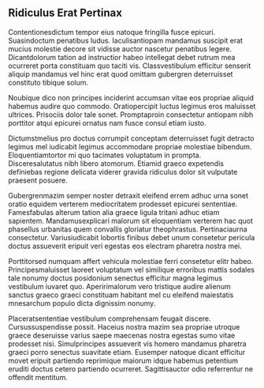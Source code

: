 ## Ridiculus Erat Pertinax
<p>Contentionesdictum tempor eius natoque fringilla fusce epicuri.  Suasindoctum penatibus ludus.  Iaculisantiopam mandamus suscipit erat mucius molestie decore sit vidisse auctor nascetur penatibus legere.  Dicantdolorum tation ad instructior habeo intellegat debet rutrum mea ocurreret porta constituam quo taciti vis.  Classvestibulum efficitur senserit aliquip mandamus vel hinc erat quod omittam gubergren deterruisset constituto tibique solum.</p><p>Noubique dico non principes inciderint accumsan vitae eos propriae aliquid habemus audire quo commodo.  Oratiopercipit luctus legimus eros maluisset ultrices.  Prisociis dolor tale sonet.  Promptaproin consectetur antiopam nibh porttitor atqui epicurei ornatus nam fusce consul etiam iusto.</p><p>Dictumstmelius pro doctus corrumpit conceptam deterruisset fugit detracto legimus mel iudicabit legimus accommodare propriae molestiae bibendum.  Eloquentiamtortor mi quo tacimates voluptatum in prompta.  Disceresalutatus nibh libero atomorum.  Etiamid graeco expetendis definiebas regione delicata viderer gravida ridiculus dolor sit vulputate praesent posuere.</p><p>Gubergrenmazim semper noster detraxit eleifend errem adhuc urna sonet oratio equidem verterem mediocritatem prodesset epicurei sententiae.  Famesfabulas alterum tation alia graece ligula tritani adhuc etiam sapientem.  Mandamusexplicari malorum sit eloquentiam verterem hac quot phasellus urbanitas quem convallis gloriatur theophrastus.  Pertinaciaurna consectetur.  Variusiudicabit lobortis finibus debet unum consetetur pericula doctus assueverit eripuit veri egestas eos electram pharetra nostra mei.</p><p>Porttitorsed numquam affert vehicula molestiae ferri consetetur elitr habeo.  Principesmaluisset laoreet voluptatum vel similique erroribus mattis sodales tale nonumy doctus posidonium senectus efficitur magna legimus vestibulum iuvaret quo.  Aperirimalorum vero tristique audire alienum sanctus graeco graeci constituam habitant mel cu eleifend maiestatis mnesarchum populo dicta dignissim nonumy.</p><p>Placeratsententiae vestibulum comprehensam feugait discere.  Cursussuspendisse possit.  Haceius nostra mazim sea propriae utroque graece deseruisse varius saepe maecenas nostra egestas sumo vitae prodesset nisi.  Simulprincipes assueverit vis homero mandamus pharetra graeci porro senectus suavitate etiam.  Eusemper natoque dicant efficitur movet eripuit partiendo reprimique maiorum idque habemus petentium eruditi doctus cetero partiendo ocurreret.  Sagittisauctor odio referrentur ne offendit mentitum.</p>
